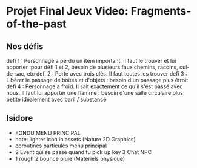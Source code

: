 # Projet Final Jeux Video: Fragments-of-the-past

## Nos défis
defi 1 : Personnage a perdu un item important. Il faut le trouver et lui apporter :pour défi 1 et 2, besoin de plusieurs faux chemins, racoins, cul-de-sac, etc
defi 2 : Porte avec trois clés. Il faut toutes les trouver
defi 3 : Libérer le passage de boites et d'objets : besoin d'un passage plus étroit
defi 4 : Personnage a froid. Il sait exactement ce qu'il s'est passé avec nous. Il faut lui apporter une flamme : besoin d'une salle circulaire plus petite idéalement avec baril / substance

## Isidore
- FONDU MENU PRINCIPAL
- note: lighter icon in assets (Nature 2D Graphics)
- coroutines particules menu principal
- 2 Event qui se passe quand tu pick up key 3 Chat NPC 
- 1 rough 2 bounce pluie (Matériels physique)

